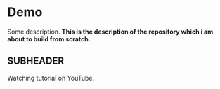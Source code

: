 # Demo

Some description.
**This is the description of the repository which i am about to build from scratch.**

## SUBHEADER ##
Watching tutorial on YouTube.

